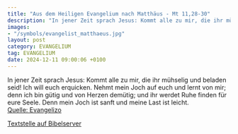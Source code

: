 ```yaml
---
title: "Aus dem Heiligen Evangelium nach Matthäus - Mt 11,28-30"
description: "In jener Zeit sprach Jesus: Kommt alle zu mir, die ihr mühselig und beladen seid! Ich will euch erquicken. Nehmt mein Joch auf euch und lernt von mir; denn ich bin gütig und von Herzen demütig; und ihr werdet Ruhe finden für eure Seele. Denn mein Joch ist sanft und meine Last ist...."
images:
- "/symbols/evangelist_matthaeus.jpg"
layout: post
category: EVANGELIUM
tag: EVANGELIUM
date: 2024-12-11 09:00:06 +0100
---
```

In jener Zeit sprach Jesus: Kommt alle zu mir, die ihr mühselig und beladen seid! Ich will euch erquicken.
Nehmt mein Joch auf euch und lernt von mir; denn ich bin gütig und von Herzen demütig; und ihr werdet Ruhe finden für eure Seele.
Denn mein Joch ist sanft und meine Last ist leicht.<!--more--><br>
[Quelle: Evangelizo](https://evangeliumtagfuertag.org/DE/gospel)

[Textstelle auf Bibelserver](https://www.bibleserver.com/EU/Matthäus11,28-30)
